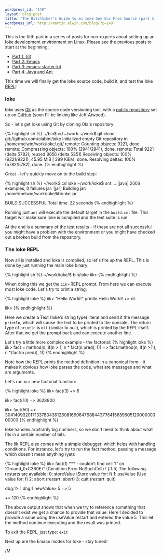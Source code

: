 ```yaml
--- 
wordpress_id: "148"
layout: blog_post
title: "The Hitchhiker's Guide to an Ioke Dev Env From Source (part 5: Ioke and the REPL)"
wordpress_url: http://martin.elwin.com/blog/?p=148
---
```

This is the fifth part in a series of posts for non-experts about setting up an Ioke development environment on Linux. Please see the previous posts to start at the beginning:

<ul>
	<li><a href="http://martin.elwin.com/blog/2009/01/the-hitchhikers-guide-to-an-ioke-dev-env-from-source-part-1/">Part 1: Git</a></li>
	<li><a href="http://martin.elwin.com/blog/2009/01/the-hitchhikers-guide-to-an-ioke-dev-env-from-source-part-2/">Part 2: Emacs</a></li>
	<li><a href="http://martin.elwin.com/blog/2009/01/the-hitchhikers-guide-to-an-ioke-dev-env-from-source-part-3/">Part 3: emacs-starter-kit</a></li>
	<li><a href="http://martin.elwin.com/blog/2009/01/the-hitchhikers-guide-to-an-ioke-dev-env-from-source-part-4/">Part 4: Java and Ant</a></li>
</ul>

This time we will finally get the Ioke source code, build it, and test the Ioke <a href="http://en.wikipedia.org/wiki/REPL">REPL</a>!

### Ioke

Ioke uses <a href="http://git-scm.com">Git</a> as the source code versioning tool, with a <a href="http://github.com/olabini/ioke">public repository</a> set up on <a href="http://github.com/">GitHub</a> (soon I'll be linking like Jeff Atwood).

So - let's get Ioke using Git by cloning Ola's repository:

{% highlight sh %}
~/bin$ cd ~/work
~/work$ git clone git://github.com/olabini/ioke
Initialized empty Git repository in /home/melwin/work/ioke/.git/
remote: Counting objects: 9221, done.
remote: Compressing objects: 100% (2941/2941), done.
remote: Total 9221 (delta 5782), reused 8656 (delta 5351)
Receiving objects: 100% (9221/9221), 45.95 MiB | 399 KiB/s, done.
Resolving deltas: 100% (5782/5782), done.
{% endhighlight %}

Great - let's quickly move on to the build step:

{% highlight sh %}
~/work$ cd ioke
~/work/ioke$ ant
...
     [java] 2606 examples, 0 failures
jar:
      [jar] Building jar: /home/melwin/work/ioke/lib/ioke.jar

BUILD SUCCESSFUL
Total time: 22 seconds
{% endhighlight %}

Running just `ant` will execute the default target in the `build.xml` file. This target will make sure Ioke is compiled and the test suite is run.

At the end is a summary of the test results - if these are not all successful you might have a problem with the environment or you might have checked out a broken build from the repository.

### The Ioke REPL

Now all is installed and Ioke is compiled, so let's fire up the REPL. This is done by just running the main Ioke binary:

{% highlight sh %}
~/work/ioke/$ bin/ioke
iik>
{% endhighlight %}

When doing this we get the `iik>` REPL prompt. From here we can execute most Ioke code. Let's try to print a string:

{% highlight ioke %}
iik> "Hello World!" println
Hello World!
+> nil

iik>
{% endhighlight %}

Here we create a Text (Ioke's string type) literal and send it the message `println`, which will cause the text to be printed to the console. The return type of `println` is `nil` (similar to null), which is printed by the REPL itself. After that we get the prompt back and can execute another line.

Let's try a little more complex example - the factorial:
{% highlight ioke %}
iik> fact = method(n, if(n > 1, n * fact(n pred), 1))
+> fact:method(n, if(n >(1), n *(fact(n pred)), 1))
{% endhighlight %}

Note how the REPL prints the method definition in a canonical form - it makes it obvious how Ioke parses the code, what are messages and what are arguments.

Let's run our new factorial function:

{% highlight ioke %}
iik> fact(3)
+> 6

iik> fact(10)
+> 3628800

iik> fact(50)
+> 30414093201713378043612608166064768844377641568960512000000000000
{% endhighlight %}

Ioke handles arbitrarily big numbers, so we don't need to think about what fits in a certain number of bits.

The Iik REPL also comes with a simple debugger, which helps with handling conditions. For instance, let's try to run the fact method, passing a message which doesn't mean anything (yet):

{% highlight ioke %}
iik> fact(f)
*** - couldn't find cell 'f' on 'Ground_0xC360E7' (Condition Error NoSuchCell)
 f                                                [<init>:1:5]
The following restarts are available:
 0: storeValue           (Store value for: f)
 1: useValue             (Use value for: f)
 2: abort                (restart: abort)
 3: quit                 (restart: quit)

 dbg:1> 1
  dbg:1:newValue> 5
  +> 5

+> 120
{% endhighlight %}

The above output shows that when we try to reference something that doesn't exist we get a chance to provide that value. Here I decided to provide a value using the useValue restart and entered the value 5. This let the method continue executing and the result was printed.

To exit the REPL, just type: `exit`

Next up are the Emacs modes for Ioke - stay tuned!

/M
